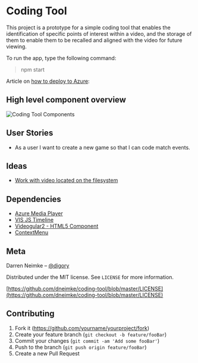 # Coding Tool

This project is a prototype for a simple coding tool that enables the identification of specific points of interest within a video, and the storage of them to enable them to be recalled and aligned with the video for future viewing.

To run the app, type the following command:

  > npm start

Article on [how to deploy to Azure](https://johnpapa.net/deploy-angular-to-azure-vsts-angular-cli/):

## High level component overview

![Coding Tool Components](https://github.com/dneimke/coding-tool/blob/master/images/coding-tool-components.png?raw=true)

## User Stories

* As a user I want to create a new game so that I can code match events.

## Ideas

* [Work with video located on the filesystem](https://stackoverflow.com/questions/8885701/play-local-hard-drive-video-file-with-html5-video-tag)

## Dependencies

* [Azure Media Player](http://amp.azure.net/libs/amp/latest/docs/index.html)
* [VIS JS Timeline](http://visjs.org/timeline_examples.html)
* [Videogular2 - HTML5 Component](https://github.com/videogular/videogular2)
* [ContextMenu](https://github.com/isaacplmann/ngx-contextmenu)

## Meta

Darren Neimke – [@digory](https://twitter.com/digory)

Distributed under the MIT license. See ``LICENSE`` for more information.

[https://github.com/dneimke/coding-tool/blob/master/LICENSE](https://github.com/dneimke/coding-tool/blob/master/LICENSE)

## Contributing

1. Fork it (<https://github.com/yourname/yourproject/fork>)
2. Create your feature branch (`git checkout -b feature/fooBar`)
3. Commit your changes (`git commit -am 'Add some fooBar'`)
4. Push to the branch (`git push origin feature/fooBar`)
5. Create a new Pull Request
